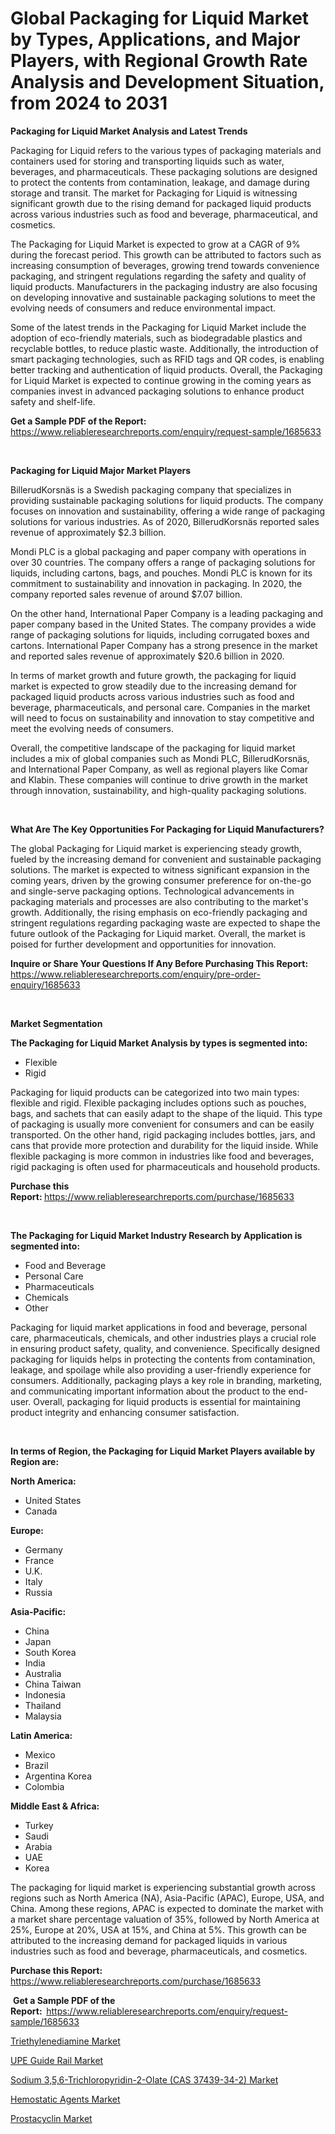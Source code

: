 <p><h1>Global Packaging for Liquid Market by Types, Applications, and Major Players, with Regional Growth Rate Analysis and Development Situation, from 2024 to 2031</h1></p><p><strong>Packaging for Liquid Market Analysis and Latest Trends</strong></p>
<p><p>Packaging for Liquid refers to the various types of packaging materials and containers used for storing and transporting liquids such as water, beverages, and pharmaceuticals. These packaging solutions are designed to protect the contents from contamination, leakage, and damage during storage and transit. The market for Packaging for Liquid is witnessing significant growth due to the rising demand for packaged liquid products across various industries such as food and beverage, pharmaceutical, and cosmetics.</p><p>The Packaging for Liquid Market is expected to grow at a CAGR of 9% during the forecast period. This growth can be attributed to factors such as increasing consumption of beverages, growing trend towards convenience packaging, and stringent regulations regarding the safety and quality of liquid products. Manufacturers in the packaging industry are also focusing on developing innovative and sustainable packaging solutions to meet the evolving needs of consumers and reduce environmental impact.</p><p>Some of the latest trends in the Packaging for Liquid Market include the adoption of eco-friendly materials, such as biodegradable plastics and recyclable bottles, to reduce plastic waste. Additionally, the introduction of smart packaging technologies, such as RFID tags and QR codes, is enabling better tracking and authentication of liquid products. Overall, the Packaging for Liquid Market is expected to continue growing in the coming years as companies invest in advanced packaging solutions to enhance product safety and shelf-life.</p></p>
<p><strong>Get a Sample PDF of the Report:&nbsp;</strong> <a href="https://www.reliableresearchreports.com/enquiry/request-sample/1685633">https://www.reliableresearchreports.com/enquiry/request-sample/1685633</a></p>
<p>&nbsp;</p>
<p><strong>Packaging for Liquid Major Market Players</strong></p>
<p><p>BillerudKorsnäs is a Swedish packaging company that specializes in providing sustainable packaging solutions for liquid products. The company focuses on innovation and sustainability, offering a wide range of packaging solutions for various industries. As of 2020, BillerudKorsnäs reported sales revenue of approximately $2.3 billion.</p><p>Mondi PLC is a global packaging and paper company with operations in over 30 countries. The company offers a range of packaging solutions for liquids, including cartons, bags, and pouches. Mondi PLC is known for its commitment to sustainability and innovation in packaging. In 2020, the company reported sales revenue of around $7.07 billion.</p><p>On the other hand, International Paper Company is a leading packaging and paper company based in the United States. The company provides a wide range of packaging solutions for liquids, including corrugated boxes and cartons. International Paper Company has a strong presence in the market and reported sales revenue of approximately $20.6 billion in 2020.</p><p>In terms of market growth and future growth, the packaging for liquid market is expected to grow steadily due to the increasing demand for packaged liquid products across various industries such as food and beverage, pharmaceuticals, and personal care. Companies in the market will need to focus on sustainability and innovation to stay competitive and meet the evolving needs of consumers.</p><p>Overall, the competitive landscape of the packaging for liquid market includes a mix of global companies such as Mondi PLC, BillerudKorsnäs, and International Paper Company, as well as regional players like Comar and Klabin. These companies will continue to drive growth in the market through innovation, sustainability, and high-quality packaging solutions.</p></p>
<p>&nbsp;</p>
<p><strong>What Are The Key Opportunities For Packaging for Liquid Manufacturers?</strong></p>
<p><p>The global Packaging for Liquid market is experiencing steady growth, fueled by the increasing demand for convenient and sustainable packaging solutions. The market is expected to witness significant expansion in the coming years, driven by the growing consumer preference for on-the-go and single-serve packaging options. Technological advancements in packaging materials and processes are also contributing to the market's growth. Additionally, the rising emphasis on eco-friendly packaging and stringent regulations regarding packaging waste are expected to shape the future outlook of the Packaging for Liquid market. Overall, the market is poised for further development and opportunities for innovation.</p></p>
<p><strong>Inquire or Share Your Questions If Any Before Purchasing This Report:</strong> <a href="https://www.reliableresearchreports.com/enquiry/pre-order-enquiry/1685633">https://www.reliableresearchreports.com/enquiry/pre-order-enquiry/1685633</a></p>
<p>&nbsp;</p>
<p><strong>Market Segmentation</strong></p>
<p><strong>The Packaging for Liquid Market Analysis by types is segmented into:</strong></p>
<p><ul><li>Flexible</li><li>Rigid</li></ul></p>
<p><p>Packaging for liquid products can be categorized into two main types: flexible and rigid. Flexible packaging includes options such as pouches, bags, and sachets that can easily adapt to the shape of the liquid. This type of packaging is usually more convenient for consumers and can be easily transported. On the other hand, rigid packaging includes bottles, jars, and cans that provide more protection and durability for the liquid inside. While flexible packaging is more common in industries like food and beverages, rigid packaging is often used for pharmaceuticals and household products.</p></p>
<p><strong>Purchase this Report:&nbsp;</strong><a href="https://www.reliableresearchreports.com/purchase/1685633">https://www.reliableresearchreports.com/purchase/1685633</a></p>
<p>&nbsp;</p>
<p><strong>The Packaging for Liquid Market Industry Research by Application is segmented into:</strong></p>
<p><ul><li>Food and Beverage</li><li>Personal Care</li><li>Pharmaceuticals</li><li>Chemicals</li><li>Other</li></ul></p>
<p><p>Packaging for liquid market applications in food and beverage, personal care, pharmaceuticals, chemicals, and other industries plays a crucial role in ensuring product safety, quality, and convenience. Specifically designed packaging for liquids helps in protecting the contents from contamination, leakage, and spoilage while also providing a user-friendly experience for consumers. Additionally, packaging plays a key role in branding, marketing, and communicating important information about the product to the end-user. Overall, packaging for liquid products is essential for maintaining product integrity and enhancing consumer satisfaction.</p></p>
<p>&nbsp;</p>
<p><strong>In terms of Region, the Packaging for Liquid Market Players available by Region are:</strong></p>
<p>
    <p> <strong> North America: </strong>
        <ul>
            <li>United States</li>
            <li>Canada</li>
        </ul>
        </p> 
    <p> <strong> Europe: </strong>
        <ul>
            <li>Germany</li>
            <li>France</li>
            <li>U.K.</li>
            <li>Italy</li>
            <li>Russia</li>
        </ul>
        </p> 
    <p> <strong> Asia-Pacific: </strong>
        <ul>
            <li>China</li>
            <li>Japan</li>
            <li>South Korea</li>
            <li>India</li>
            <li>Australia</li>
            <li>China Taiwan</li>
            <li>Indonesia</li>
            <li>Thailand</li>
            <li>Malaysia</li>
        </ul>
        </p> 
    <p> <strong> Latin America: </strong>
        <ul>
            <li>Mexico</li>
            <li>Brazil</li>
            <li>Argentina Korea</li>
            <li>Colombia</li>
        </ul>
        </p> 
    <p> <strong> Middle East & Africa: </strong>
        <ul>
            <li>Turkey</li>
            <li>Saudi</li>
            <li>Arabia</li>
            <li>UAE</li>
            <li>Korea</li>
        </ul>
    </p>
    </p>
<p><p>The packaging for liquid market is experiencing substantial growth across regions such as North America (NA), Asia-Pacific (APAC), Europe, USA, and China. Among these regions, APAC is expected to dominate the market with a market share percentage valuation of 35%, followed by North America at 25%, Europe at 20%, USA at 15%, and China at 5%. This growth can be attributed to the increasing demand for packaged liquids in various industries such as food and beverage, pharmaceuticals, and cosmetics.</p></p>
<p><strong>Purchase this Report: </strong><a href="https://www.reliableresearchreports.com/purchase/1685633">https://www.reliableresearchreports.com/purchase/1685633</a></p>
<p>&nbsp;<strong>Get a Sample PDF of the Report:&nbsp;&nbsp;</strong><a href="https://www.reliableresearchreports.com/enquiry/request-sample/1685633">https://www.reliableresearchreports.com/enquiry/request-sample/1685633</a></p>
<p><strong></strong></p>
<p><p><a href="https://github.com/lylyparadise/Market-Research-Report-List-2/blob/main/triethylenediamine-market.md">Triethylenediamine Market</a></p><p><a href="https://issuu.com/reportprime-2/docs/upe-guide-rail-market-size-2030.pptx">UPE Guide Rail Market</a></p><p><a href="https://github.com/GroverBarry/Market-Research-Report-List-4/blob/main/sodium-356-trichloropyridin-2-olate-cas-37439-34-2-market.md">Sodium 3,5,6-Trichloropyridin-2-Olate (CAS 37439-34-2) Market</a></p><p><a href="https://medium.com/@alicehanson1974/hemostatic-agents-market-analysis-its-cagr-market-segmentation-and-global-industry-overview-2eef06166462">Hemostatic Agents Market</a></p><p><a href="https://medium.com/@alicehanson1974/prostacyclin-market-size-reveals-the-best-marketing-channels-in-global-industry-bef535a0fbcf">Prostacyclin Market</a></p></p>